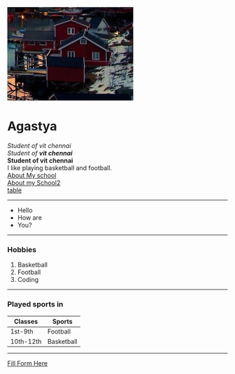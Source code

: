 <html lang="en">
<head>
    <meta charset="UTF-8" >
    <title>Agastya's Website</title>
</head>
<body>
    <img src="14.jpg" alt="PICS">
    <h1>Agastya</h1>
        <i>Student of vit chennai </i> <br>
        <i>Student of <strong>vit chennai</strong> </i> <br>
        <strong>Student of vit chennai</strong> <br>
        I like playing basketball and football.<br>
        <a href="school.html">About My school</a><br>
        <a href="school2.html">About my School2</a><br>
        <a href="table.html">table</a>
        <hr size="3" noshade="">
        <ul><li>Hello</li>
        <li> How are </li>
        <li> You?</li>
        </ul>
        <hr size="3" noshade>
        <h3>Hobbies</h3>
        <ol><li>Basketball</li>
            <li>Football</li>
            <li>Coding</li>
        </ol>
        <hr size="3" noshade>
        <h3>Played sports in</h3>
        <table>
           <thead>
            <tr>
                <th>
                    Classes
                </th>
                <th>
                    Sports
                </th>
            </tr>
           </thead>
           <tbody>
                <tr>
                    <td>
                        1st-9th
                    </td>
                    <td>
                        Football
                    </td>
                </tr>
                <tr>
                    <td>
                        10th-12th
                    </td>
                    <td>
                        Basketball
                    </td>
                </tr>
           </tbody>
        </table>
        <hr size="3" noshade>
        <a href="form.html">Fill Form Here</a>
</body>
  
<html>
